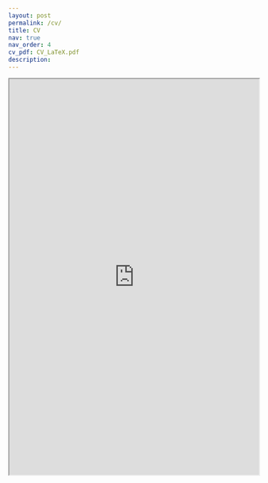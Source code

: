 ```yaml
---
layout: post
permalink: /cv/
title: CV
nav: true
nav_order: 4
cv_pdf: CV_LaTeX.pdf
description: 
---
```

<div style="width:100%; height:800">
<iframe src="https://hopanshum.github.io//assets/pdf/CV_LaTeX.pdf" width="100%" height="800">
Please feel free to click the download button if the cv does not show up in your browser.
</iframe>
</div>